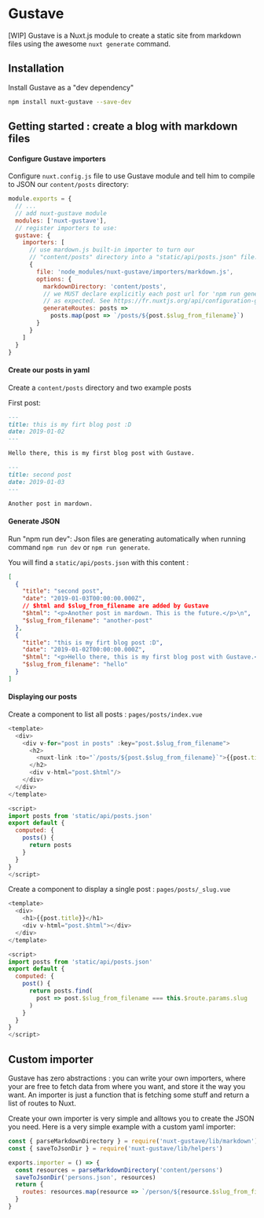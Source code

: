 # Gustave

[WIP] Gustave is a Nuxt.js module to create a static site from markdown files using the awesome `nuxt generate` command.

## Installation

Install Gustave as a "dev dependency"

```sh
npm install nuxt-gustave --save-dev
```

## Getting started : create a blog with markdown files

#### Configure Gustave importers

Configure `nuxt.config.js` file to use Gustave module and tell him to compile to JSON our `content/posts` directory:

```js
module.exports = {
  // ...
  // add nuxt-gustave module
  modules: ['nuxt-gustave'],
  // register importers to use:
  gustave: {
    importers: [
      // use mardown.js built-in importer to turn our
      // "content/posts" directory into a "static/api/posts.json" file.
      {
        file: 'node_modules/nuxt-gustave/importers/markdown.js',
        options: {
          markdownDirectory: 'content/posts',
          // we MUST declare explicitly each post url for 'npm run generate' to work
          // as expected. See https://fr.nuxtjs.org/api/configuration-generate/#routes
          generateRoutes: posts =>
            posts.map(post => `/posts/${post.$slug_from_filename}`)
        }
      }
    ]
  }
}
```

#### Create our posts in yaml

Create a `content/posts` directory and two example posts

First post:

```markdown
---
title: this is my firt blog post :D
date: 2019-01-02
---

Hello there, this is my first blog post with Gustave.
```

```markdown
---
title: second post
date: 2019-01-03
---

Another post in mardown.
```

#### Generate JSON

Run "npm run dev": Json files are generating automatically when running command `npm run dev` or `npm run generate`.

You will find a `static/api/posts.json` with this content :

```json
[
  {
    "title": "second post",
    "date": "2019-01-03T00:00:00.000Z",
    // $html and $slug_from_filename are added by Gustave
    "$html": "<p>Another post in mardown. This is the future.</p>\n",
    "$slug_from_filename": "another-post"
  },
  {
    "title": "this is my firt blog post :D",
    "date": "2019-01-02T00:00:00.000Z",
    "$html": "<p>Hello there, this is my first blog post with Gustave.</p>\n",
    "$slug_from_filename": "hello"
  }
]
```

#### Displaying our posts

Create a component to list all posts : `pages/posts/index.vue`

```js
<template>
  <div>
    <div v-for="post in posts" :key="post.$slug_from_filename">
      <h2>
        <nuxt-link :to="`/posts/${post.$slug_from_filename}`">{{post.title}}</nuxt-link>
      </h2>
      <div v-html="post.$html"/>
    </div>
  </div>
</template>

<script>
import posts from 'static/api/posts.json'
export default {
  computed: {
    posts() {
      return posts
    }
  }
}
</script>
```

Create a component to display a single post : `pages/posts/_slug.vue`

```js
<template>
  <div>
    <h1>{{post.title}}</h1>
    <div v-html="post.$html"></div>
  </div>
</template>

<script>
import posts from 'static/api/posts.json'
export default {
  computed: {
    post() {
      return posts.find(
        post => post.$slug_from_filename === this.$route.params.slug
      )
    }
  }
}
</script>
```

## Custom importer

Gustave has zero abstractions : you can write your own importers, where your are free to fetch data from where you want, and store it the way you want. An importer is just a function that is fetching some stuff and return a list of routes to Nuxt.

Create your own importer is very simple and alltows you to create the JSON you need. Here is a very simple example with a custom yaml importer:

```js
const { parseMarkdownDirectory } = require('nuxt-gustave/lib/markdown')
const { saveToJsonDir } = require('nuxt-gustave/lib/helpers')

exports.importer = () => {
  const resources = parseMarkdownDirectory('content/persons')
  saveToJsonDir('persons.json', resources)
  return {
    routes: resources.map(resource => `/person/${resource.$slug_from_filename}`)
  }
}
```
